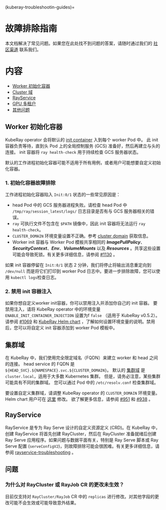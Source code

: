 (kuberay-troubleshootin-guides)=

# 故障排除指南

本文档解决了常见问题。如果您在此处找不到问题的答案，请随时通过我们的 [社区渠道](https://github.com/ray-project/kuberay#getting-involved) 联系我们。

# 内容

- [Worker 初始化容器](#worker-init-container)
- [Cluster 域](#cluster-domain)
- [RayService](#rayservice)
- [GPU 多租户](#gpu-multitenancy)
- [其他问题](#questions)

## Worker 初始化容器

KubeRay operator 会将默认的 [init container](https://kubernetes.io/docs/concepts/workloads/pods/init-containers/) 入到每个 worker Pod 中。
此 init 容器负责等待，直到头 Pod 上的全局控制服务 (GCS) 准备好，然后再建立与头的连接。 init 容器将 `ray health-check` 用于持续检查 GCS 服务器状态。

默认的工作进程初始化容器可能不适用于所有用例，或者用户可能想要自定义初始化容器。

### 1. 初始化容器故障排除

工作进程初始化容器陷入 `Init:0/1` 状态的一些常见原因是：

* head Pod 中的 GCS 服务器进程失败。请检查 head Pod 中 `/tmp/ray/session_latest/logs/` 日志目录是否有与 GCS 服务器相关的错误。
* `ray` 可执行文件不包含在 `$PATH` 镜像中，因此 init 容器将无法运行 `ray health-check`。
* `CLUSTER_DOMAIN` 环境变量设置不正确。参考 [cluster domain](#cluster-domain) 获取信息。
* Worker init 容器与 Worker Pod 模板共享相同的 ***ImagePullPolicy***、***SecurityContext***、***Env***、***VolumeMounts*** 以及 ***Resources*** 。共享这些设置可能会导致死锁。有关更多详细信息，请参阅 [#1130](https://github.com/ray-project/kuberay/issues/1130) 。

如果 init 容器停留在 `Init:0/1` 状态 2 分钟，我们将停止将输出消息重定向到 `/dev/null` 而是将它们打印到 worker Pod 日志中。要进一步排除故障，您可以使用 `kubectl logs`检查日志。

### 2. 禁用 init 容器注入

如果你想自定义worker init容器，你可以禁用注入并添加你自己的 init 容器。
要禁用注入，请将 KubeRay operator 中的环境变量 `ENABLE_INIT_CONTAINER_INJECTION` 设置为f `false` （适用于 KubeRay v0.5.2）。
请参阅 [#1069](https://github.com/ray-project/kuberay/pull/1069) 和 [KubeRay Helm chart](https://github.com/ray-project/kuberay/blob/ddb5e528c29c2e1fb80994f05b1bd162ecbaf9f2/helm-chart/kuberay-operator/values.yaml#L83-L87) ，了解如何设置环境变量的说明。禁用后，您可以将自定义 init 容器添加到 worker Pod 模板中。

## 集群域

在 KubeRay 中，我们使用完全限定域名（FQDN）来建立 worker 和 head 之间的连接。
head service 的 FQDN 是 `${HEAD_SVC}.${NAMESPACE}.svc.${CLUSTER_DOMAIN}`。
默认的 [集群域](https://kubernetes.io/docs/tasks/administer-cluster/dns-custom-nameservers/#introduction) 是 `cluster.local`，适用于大多数 Kubernetes 集群。
但是，请务必注意，某些集群可能具有不同的集群域。
您可以通过 Pod 中的 `/etc/resolv.conf` 检查集群域。

要设置自定义集群域，请调整 KubeRay operator 的 `CLUSTER_DOMAIN` 环境变量。
Helm chart 用户可在 [这里](https://github.com/ray-project/kuberay/blob/ddb5e528c29c2e1fb80994f05b1bd162ecbaf9f2/helm-chart/kuberay-operator/values.yaml#L88-L91) 修改。
欲了解更多信息，请参阅 [#951](https://github.com/ray-project/kuberay/pull/951) 和 [#938](https://github.com/ray-project/kuberay/pull/938) 。

## RayService

RayService 是专为 Ray Serve 设计的自定义资源定义 (CRD)。在 KubeRay 中，创建 RayService 将首先创建 RayCluster，然后在 RayCluster 准备就绪后创建 Ray Serve 应用程序。如果问题与数据平面有关，特别是 Ray Serve 脚本或 Ray Serve 配置 (`serveConfigV2`)，则故障排除可能会很困难。有关更多详细信息，请参阅 [rayservice-troubleshooting](kuberay-raysvc-troubleshoot) 。

## 问题

### 为什么对 RayCluster 或 RayJob CR 的更改未生效？

目前仅支持对 `RayCluster/RayJob` CR 中的 `replicas` 进行修改。对其他字段的更改可能不会生效或可能导致意外结果。

